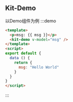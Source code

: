 <script>
export default {
  data () {
    return {
      msg: "Hello World"
    }
  }
}
</script>
## Kit-Demo
以Demo组件为例
:::demo

``` html
<template>
  <p>msg: {{ msg }}</p>
  <kit-demo v-model="msg" />
</template>
<script>
export default {
  data () {
    return {
      msg: "Hello World"
    }
  }
}
</script>
```
:::